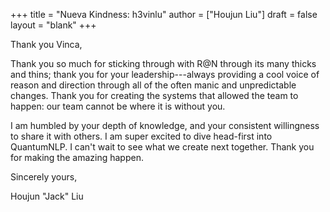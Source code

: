 +++
title = "Nueva Kindness: h3vinlu"
author = ["Houjun Liu"]
draft = false
layout = "blank"
+++

Thank you Vinca,

Thank you so much for sticking through with R@N through its many thicks and thins; thank you for your leadership---always providing a cool voice of reason and direction through all of the often manic and unpredictable changes. Thank you for creating the systems that allowed the team to happen: our team cannot be where it is without you.

I am humbled by your depth of knowledge, and your consistent willingness to share it with others. I am super excited to dive head-first into QuantumNLP. I can't wait to see what we create next together. Thank you for making the amazing happen.

Sincerely yours,

Houjun "Jack" Liu
